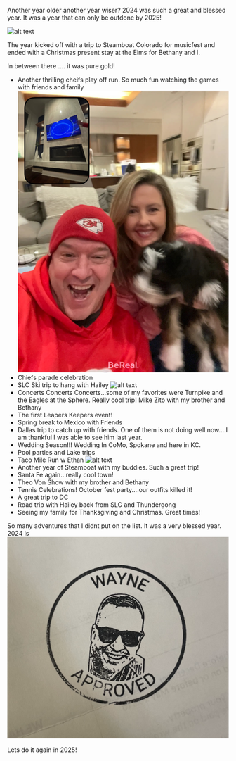 
Another year older another year wiser?  2024 was such a great and blessed year.  It was a year that can only be outdone by 2025! 


![alt text](/assets/img/2024-calendar.png "2024 Year")

The year kicked off with a trip to Steamboat Colorado for musicfest and ended with a Christmas present stay at the Elms for Bethany and I.

In between there .... it was pure gold!  

- Another thrilling cheifs play off run.  So much fun watching the games with friends and family ![alt text](/assets/img/2024-cheifs-watch.png "2024 Chiefs Watch")
- Chiefs parade celebration
- SLC Ski trip to hang with Hailey ![alt text](/assets/img/2024-wayne-hailey-ethan-ski.png "2024 Wayne Hailey and Ethan Ski")
- Concerts Concerts Concerts...some of my favorites were Turnpike and the Eagles at the Sphere.  Really cool trip!  Mike Zito with my brother and Bethany
- The first Leapers Keepers event!
- Spring break to Mexico with Friends
- Dallas trip to catch up with friends.  One of them is not doing well now....I am thankful I was able to see him last year.
- Wedding Season!!!  Wedding In CoMo, Spokane and here in KC.  
- Pool parties and Lake trips
- Taco Mile Run w Ethan  ![alt text](/assets/img/2024-wayne-ethan-taco-mile.png "2024 Taco Mile Run with E")
- Another year of Steamboat with my buddies.  Such a great trip!  
- Santa Fe again...really cool town!
- Theo Von Show with my brother and Bethany
- Tennis Celebrations!  October fest party....our outfits killed it!
- A great trip to DC
- Road trip with Hailey back from SLC and Thundergong
- Seeing my family for Thanksgiving and Christmas.  Great times!

So many adventures that I didnt put on the list.  It was a very blessed year.  2024 is ![alt text](/assets/img/2024-Wayne-Approved.png "2024 Wayne Approved")


Lets do it again in 2025!

